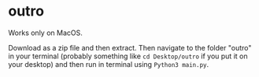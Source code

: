 # outro

Works only on MacOS.

Download as a zip file and then extract. Then navigate to the folder "outro" in your terminal (probably something like ```cd Desktop/outro``` if you put it on your desktop) and then run in terminal using ```Python3 main.py```. 
